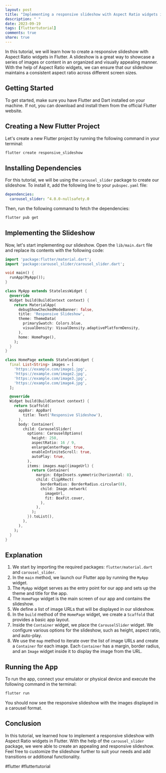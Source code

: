 ```yaml
---
layout: post
title: "Implementing a responsive slideshow with Aspect Ratio widgets in Flutter"
description: " "
date: 2023-09-19
tags: [fluttertutorial]
comments: true
share: true
---
```


In this tutorial, we will learn how to create a responsive slideshow with Aspect Ratio widgets in Flutter. A slideshow is a great way to showcase a series of images or content in an organized and visually appealing manner. With the help of Aspect Ratio widgets, we can ensure that our slideshow maintains a consistent aspect ratio across different screen sizes.

## Getting Started

To get started, make sure you have Flutter and Dart installed on your machine. If not, you can download and install them from the official Flutter website.

## Creating a New Flutter Project

Let's create a new Flutter project by running the following command in your terminal:

```bash
flutter create responsive_slideshow
```

## Installing Dependencies

For this tutorial, we will be using the `carousel_slider` package to create our slideshow. To install it, add the following line to your `pubspec.yaml` file:

```yaml
dependencies:
  carousel_slider: ^4.0.0-nullsafety.0
```

Then, run the following command to fetch the dependencies:

```bash
flutter pub get
```

## Implementing the Slideshow

Now, let's start implementing our slideshow. Open the `lib/main.dart` file and replace its contents with the following code:

```dart
import 'package:flutter/material.dart';
import 'package:carousel_slider/carousel_slider.dart';

void main() {
  runApp(MyApp());
}

class MyApp extends StatelessWidget {
  @override
  Widget build(BuildContext context) {
    return MaterialApp(
      debugShowCheckedModeBanner: false,
      title: 'Responsive Slideshow',
      theme: ThemeData(
        primarySwatch: Colors.blue,
        visualDensity: VisualDensity.adaptivePlatformDensity,
      ),
      home: HomePage(),
    );
  }
}

class HomePage extends StatelessWidget {
  final List<String> images = [
    'https://example.com/image1.jpg',
    'https://example.com/image2.jpg',
    'https://example.com/image3.jpg',
    'https://example.com/image4.jpg',
  ];

  @override
  Widget build(BuildContext context) {
    return Scaffold(
      appBar: AppBar(
        title: Text('Responsive Slideshow'),
      ),
      body: Container(
        child: CarouselSlider(
          options: CarouselOptions(
            height: 250,
            aspectRatio: 16 / 9,
            enlargeCenterPage: true,
            enableInfiniteScroll: true,
            autoPlay: true,
          ),
          items: images.map((imageUrl) {
            return Container(
              margin: EdgeInsets.symmetric(horizontal: 8),
              child: ClipRRect(
                borderRadius: BorderRadius.circular(8),
                child: Image.network(
                  imageUrl,
                  fit: BoxFit.cover,
                ),
              ),
            );
          }).toList(),
        ),
      ),
    );
  }
}
```

## Explanation

1. We start by importing the required packages: `flutter/material.dart` and `carousel_slider`.
2. In the `main` method, we launch our Flutter app by running the `MyApp` widget.
3. The `MyApp` widget serves as the entry point for our app and sets up the theme and title for the app.
4. The `HomePage` widget is the main screen of our app and contains the slideshow.
5. We define a list of image URLs that will be displayed in our slideshow.
6. In the `build` method of the `HomePage` widget, we create a `Scaffold` that provides a basic app layout.
7. Inside the `Container` widget, we place the `CarouselSlider` widget. We configure various options for the slideshow, such as height, aspect ratio, and auto-play.
8. We use the `map` method to iterate over the list of image URLs and create a `Container` for each image. Each `Container` has a margin, border radius, and an `Image` widget inside it to display the image from the URL.

## Running the App

To run the app, connect your emulator or physical device and execute the following command in the terminal:

```bash
flutter run
```

You should now see the responsive slideshow with the images displayed in a carousel format.

## Conclusion

In this tutorial, we learned how to implement a responsive slideshow with Aspect Ratio widgets in Flutter. With the help of the `carousel_slider` package, we were able to create an appealing and responsive slideshow. Feel free to customize the slideshow further to suit your needs and add transitions or additional functionality.

#flutter #fluttertutorial